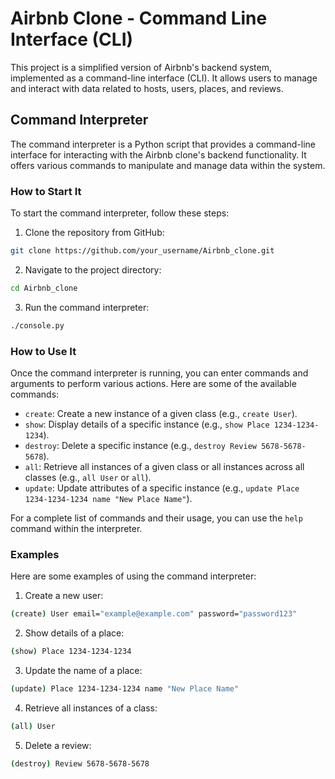 # Airbnb Clone - Command Line Interface (CLI)

This project is a simplified version of Airbnb's backend system, implemented as a command-line interface (CLI). It allows users to manage and interact with data related to hosts, users, places, and reviews.

## Command Interpreter

The command interpreter is a Python script that provides a command-line interface for interacting with the Airbnb clone's backend functionality. It offers various commands to manipulate and manage data within the system.

### How to Start It

To start the command interpreter, follow these steps:

1. Clone the repository from GitHub:

```bash
git clone https://github.com/your_username/Airbnb_clone.git
```

2. Navigate to the project directory:

```bash
cd Airbnb_clone
```

3. Run the command interpreter:

```bash
./console.py
```

### How to Use It

Once the command interpreter is running, you can enter commands and arguments to perform various actions. Here are some of the available commands:

- `create`: Create a new instance of a given class (e.g., `create User`).
- `show`: Display details of a specific instance (e.g., `show Place 1234-1234-1234`).
- `destroy`: Delete a specific instance (e.g., `destroy Review 5678-5678-5678`).
- `all`: Retrieve all instances of a given class or all instances across all classes (e.g., `all User` or `all`).
- `update`: Update attributes of a specific instance (e.g., `update Place 1234-1234-1234 name "New Place Name"`).

For a complete list of commands and their usage, you can use the `help` command within the interpreter.

### Examples

Here are some examples of using the command interpreter:

1. Create a new user:

```bash
(create) User email="example@example.com" password="password123"
```

2. Show details of a place:

```bash
(show) Place 1234-1234-1234
```

3. Update the name of a place:

```bash
(update) Place 1234-1234-1234 name "New Place Name"
```

4. Retrieve all instances of a class:

```bash
(all) User
```

5. Delete a review:

```bash
(destroy) Review 5678-5678-5678
```
